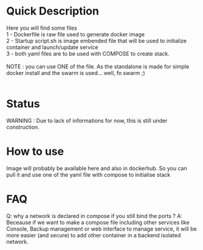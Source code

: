 # Quick Description

Here you will find some files<br>
    1 - Dockerfile is raw file used to generate docker image<br>
    2 - Startup script.sh is image embended file that will be used to initialize container and launch/update service<br>
    3 - both yaml files are to be used with COMPOSE to create stack.<br>
<br>
NOTE : you can use ONE of the file. As the standalone is made for simple docker install and the swarm is used... well, fo swarm ;)<br>
<br>
# Status

WARNING : Due to lack of informations for now, this is still under construction.

# How to use

Image will probably be available here and also in dockerhub.
So you can pull it and use one of the yaml file with compose to initialise stack

# FAQ

Q: why a network is declared in compose if you still bind the ports ?
A: Beceause if we want to make a compose file including other services like Console, Backup management or web interface to manage service,
it will be more easier (and secure) to add other container in a backend isolated network.
